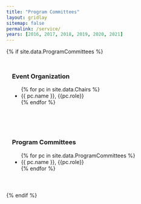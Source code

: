 ```yaml
---
title: "Program Committees"
layout: gridlay
sitemap: false
permalink: /service/
years: [2016, 2017, 2018, 2019, 2020, 2021]
---
```


<style>
.jumbotron{
    padding:3%;
    padding-bottom:10px;
    padding-top:10px;
    margin-top:10px;
    margin-bottom:30px;
}
</style>

{% if site.data.ProgramCommittees %}

<div class="jumbotron">
  <h3>Event Organization</h3>
  <ul>
    {% for pc in site.data.Chairs %}
      <li>{{ pc.name }}, {{pc.role}}</li>
    {% endfor %}
  </ul>
</div>

<div class="jumbotron">
  <h3>Program Committees</h3>
  <ul>
    {% for pc in site.data.ProgramCommittees %}
      <li>{{ pc.name }}, {{pc.role}}</li>
    {% endfor %}
  </ul>
</div>

{% endif %}